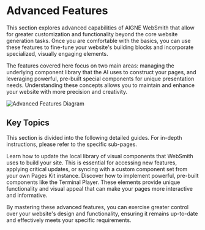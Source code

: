 # Advanced Features

This section explores advanced capabilities of AIGNE WebSmith that allow for greater customization and functionality beyond the core website generation tasks. Once you are comfortable with the basics, you can use these features to fine-tune your website's building blocks and incorporate specialized, visually engaging elements.

The features covered here focus on two main areas: managing the underlying component library that the AI uses to construct your pages, and leveraging powerful, pre-built special components for unique presentation needs. Understanding these concepts allows you to maintain and enhance your website with more precision and creativity.

![Advanced Features Diagram](https://placehold.co/800x400.png)

## Key Topics

This section is divided into the following detailed guides. For in-depth instructions, please refer to the specific sub-pages.

<x-cards data-columns="2">
  <x-card data-title="Managing Components" data-icon="lucide:library" data-href="/core-tasks/managing-components">
    Learn how to update the local library of visual components that WebSmith uses to build your site. This is essential for accessing new features, applying critical updates, or syncing with a custom component set from your own Pages Kit instance.
  </x-card>
  <x-card data-title="Using Special Components" data-icon="lucide:star" data-href="/advanced-features/using-special-components">
    Discover how to implement powerful, pre-built components like the Terminal Player. These elements provide unique functionality and visual appeal that can make your pages more interactive and informative.
  </x-card>
</x-cards>

By mastering these advanced features, you can exercise greater control over your website's design and functionality, ensuring it remains up-to-date and effectively meets your specific requirements.